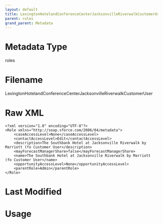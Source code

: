 ```yaml
---
layout: default
title: LexingtonHotelandConferenceCenterJacksonvilleRiverwalkCustomerUser
parent: roles
grand_parent: Metadata
---
```

# Metadata Type
roles


# Filename 
LexingtonHotelandConferenceCenterJacksonvilleRiverwalkCustomerUser


# Raw XML
```
<?xml version="1.0" encoding="UTF-8"?>
<Role xmlns="http://soap.sforce.com/2006/04/metadata">
    <caseAccessLevel>None</caseAccessLevel>
    <contactAccessLevel>Edit</contactAccessLevel>
    <description>The Southbank Hotel at Jacksonville Riverwalk by Marriott (fo Customer User</description>
    <mayForecastManagerShare>false</mayForecastManagerShare>
    <name>The Southbank Hotel at Jacksonville Riverwalk by Marriott (fo Customer User</name>
    <opportunityAccessLevel>None</opportunityAccessLevel>
    <parentRole>Admin</parentRole>
</Role>
```


# Last Modified


# Usage
